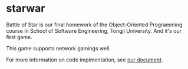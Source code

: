 # starwar
Battle of Star is our final homework of the Object-Oriented Programming course in School of Software Engineering, Tongji University. And it's our first game.

This game supports network gamings well.

For more information on code implmentation, see [our document](http://www.little-star.wang/starwars/doc).
